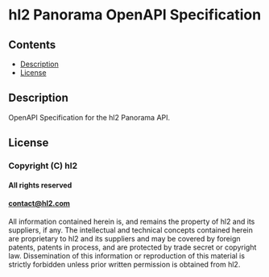 hl2 Panorama OpenAPI Specification
==================================

Contents
--------

- [Description](#description)
- [License](#license)

Description
-----------

OpenAPI Specification for the hl2 Panorama API.

License
-------

### Copyright (C) hl2

#### All rights reserved
#### contact@hl2.com

All information contained herein is, and remains the property of
hl2 and its suppliers, if any. The intellectual and technical
concepts contained herein are proprietary to hl2 and its suppliers
and may be covered by foreign patents, patents in process, and are
protected by trade secret or copyright law. Dissemination of this
information or reproduction of this material is strictly forbidden unless
prior written permission is obtained from hl2.